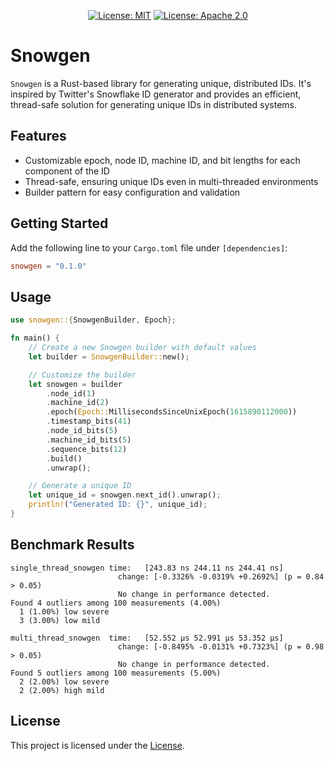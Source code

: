 <p align="center">
  <a href="https://opensource.org/licenses/MIT"><img alt="License: MIT" src="https://img.shields.io/badge/License-MIT-yellow.svg"></a>
  <a href="https://opensource.org/licenses/Apache-2.0"><img alt="License: Apache 2.0" src="https://img.shields.io/badge/License-Apache%202.0-blue.svg"></a>
</p>

Snowgen
============

`Snowgen` is a Rust-based library for generating unique, distributed IDs. It's inspired by Twitter's Snowflake ID generator and provides an efficient, thread-safe solution for generating unique IDs in distributed systems.

Features
--------

*   Customizable epoch, node ID, machine ID, and bit lengths for each component of the ID
*   Thread-safe, ensuring unique IDs even in multi-threaded environments
*   Builder pattern for easy configuration and validation

Getting Started
---------------

Add the following line to your `Cargo.toml` file under `[dependencies]`:


```toml
snowgen = "0.1.0"
```

Usage
-----


```rust
use snowgen::{SnowgenBuilder, Epoch};

fn main() {
    // Create a new Snowgen builder with default values
    let builder = SnowgenBuilder::new();

    // Customize the builder
    let snowgen = builder
        .node_id(1)
        .machine_id(2)
        .epoch(Epoch::MillisecondsSinceUnixEpoch(1615890112000))
        .timestamp_bits(41)
        .node_id_bits(5)
        .machine_id_bits(5)
        .sequence_bits(12)
        .build()
        .unwrap();

    // Generate a unique ID
    let unique_id = snowgen.next_id().unwrap();
    println!("Generated ID: {}", unique_id);
}
```

Benchmark Results
-----------------


```text
single_thread_snowgen time:   [243.83 ns 244.11 ns 244.41 ns]
                        change: [-0.3326% -0.0319% +0.2692%] (p = 0.84 > 0.05)
                        No change in performance detected.
Found 4 outliers among 100 measurements (4.00%)
  1 (1.00%) low severe
  3 (3.00%) low mild

multi_thread_snowgen  time:   [52.552 µs 52.991 µs 53.352 µs]
                        change: [-0.8495% -0.0131% +0.7323%] (p = 0.98 > 0.05)
                        No change in performance detected.
Found 5 outliers among 100 measurements (5.00%)
  2 (2.00%) low severe
  2 (2.00%) high mild
```

License
-------

This project is licensed under the [License](LICENSE).